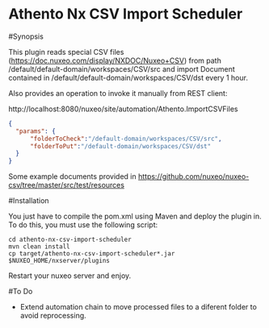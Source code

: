 # Athento Nx CSV Import Scheduler

#Synopsis

This plugin reads special CSV files (https://doc.nuxeo.com/display/NXDOC/Nuxeo+CSV) from path /default/default-domain/workspaces/CSV/src and import Document contained in /default/default-domain/workspaces/CSV/dst every 1 hour.

Also provides an operation to invoke it manually from REST client:

http://localhost:8080/nuxeo/site/automation/Athento.ImportCSVFiles
```json
{
  "params": {
      "folderToCheck":"/default-domain/workspaces/CSV/src",
      "folderToPut":"/default-domain/workspaces/CSV/dst"
  }
} 
```
Some example documents provided in https://github.com/nuxeo/nuxeo-csv/tree/master/src/test/resources

#Installation

You just have to compile the pom.xml using Maven and deploy the plugin in. To do this, you must use the following script:

	cd athento-nx-csv-import-scheduler
	mvn clean install
	cp target/athento-nx-csv-import-scheduler*.jar $NUXEO_HOME/nxserver/plugins

Restart your nuxeo server and enjoy.

#To Do
- Extend automation chain to move processed files to a diferent folder to avoid reprocessing.

